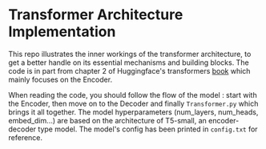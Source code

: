 # Transformer Architecture Implementation
This repo illustrates the inner workings of the transformer architecture, to get a better handle on its essential mechanisms and building blocks.
The code is in part from chapter 2 of Huggingface's transformers [book](https://www.amazon.fr/Natural-Language-Processing-Transformers-Applications/dp/1098103246/ref=sr_1_1?__mk_fr_FR=%C3%85M%C3%85%C5%BD%C3%95%C3%91&crid=18DWPJDRYVTZ5&keywords=hugging+face&qid=1657359257&sprefix=huggingface%2Caps%2C61&sr=8-1)
which mainly focuses on the Encoder.  

When reading the code, you should follow the flow of the model : start with the Encoder, then move on to the Decoder 
and finally `Transformer.py` which brings it all together.  The model hyperparameters (num_layers, num_heads, embed_dim...) are based 
on the architecture of T5-small, an encoder-decoder type model.  The model's config has been printed in `config.txt` for reference.

